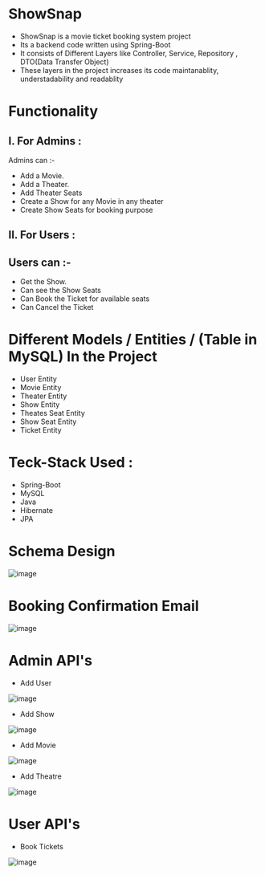 
# ShowSnap

* ShowSnap is a movie ticket booking system project
* Its a backend code written using Spring-Boot
* It consists of Different Layers like Controller, Service, Repository , DTO(Data Transfer Object)
* These layers in the project increases its code maintanablity, understadability and readablity




# Functionality



## I. For Admins :
 Admins can :-
 - Add a Movie.
- Add a Theater.
- Add Theater Seats
- Create a Show for any Movie in any theater
- Create Show Seats for booking purpose



## II. For Users :

## Users can :-
- Get the Show.
- Can see the Show Seats
- Can Book the Ticket for available seats
- Can Cancel the Ticket 




# Different Models / Entities / (Table in MySQL) In the Project
- User Entity
- Movie Entity
- Theater Entity
- Show Entity
- Theates Seat Entity
- Show Seat Entity
- Ticket Entity



# Teck-Stack Used :
- Spring-Boot
- MySQL
- Java
- Hibernate
- JPA

# Schema Design

![image](https://user-images.githubusercontent.com/98727328/223332208-f226112f-69b1-45cc-b4ac-aa48502a11d3.png)








# Booking Confirmation Email

![image](https://i.imgur.com/JqWwiwD.png)






# Admin API's

- Add User



 ![image](https://i.imgur.com/mYAeWsy.png)

- Add Show




 ![image](https://i.imgur.com/ErUKV6M.png)

- Add Movie



 ![image](https://i.imgur.com/Rqqw5mn.png)

- Add Theatre



 ![image](https://i.imgur.com/OPNN9fP.png)


# User API's

- Book Tickets




![image](https://i.imgur.com/6U31wK8.png)


